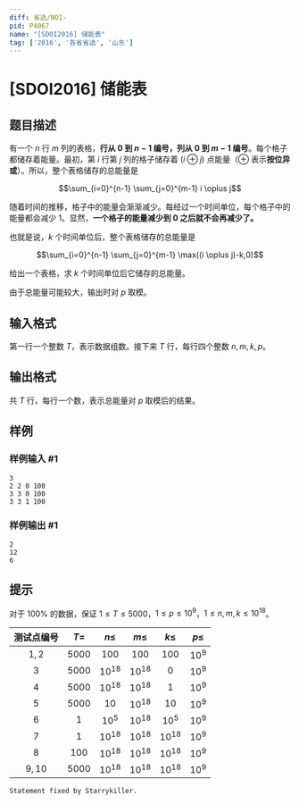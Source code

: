 ```yaml
---
diff: 省选/NOI-
pid: P4067
name: "[SDOI2016] 储能表"
tag: ['2016', '各省省选', '山东']
---
```

# [SDOI2016] 储能表
## 题目描述

有一个 $n$ 行 $m$ 列的表格，**行从 $0$ 到 $n-1$ 编号，列从 $0$ 到 $m-1$ 编号**。每个格子都储存着能量。最初，第 $i$ 行第 $j$ 列的格子储存着 $(i \oplus j)$ 点能量（$\oplus$ 表示**按位异或**）。所以，整个表格储存的总能量是

$$\sum_{i=0}^{n-1} \sum_{j=0}^{m-1} i \oplus j$$

随着时间的推移，格子中的能量会渐渐减少。每经过一个时间单位，每个格子中的能量都会减少 $1$。显然，**一个格子的能量减少到 $0$ 之后就不会再减少了。**

也就是说，$k$ 个时间单位后，整个表格储存的总能量是

$$\sum_{i=0}^{n-1} \sum_{j=0}^{m-1} \max((i \oplus j)-k,0)$$

给出一个表格，求 $k$ 个时间单位后它储存的总能量。

由于总能量可能较大，输出时对 $p$ 取模。
## 输入格式

第一行一个整数 $T$，表示数据组数。接下来 $T$ 行，每行四个整数 $n,m,k,p$。

## 输出格式

共 $T$ 行，每行一个数，表示总能量对 $p$ 取模后的结果。

## 样例

### 样例输入 #1
```
3
2 2 0 100
3 3 0 100
3 3 1 100
```
### 样例输出 #1
```
2
12
6
```
## 提示

对于 $100\%$ 的数据，保证 $1\le T\le 5000$，$1\le p\le 10^9$，$1\le n,m,k\le 10^{18}$。

| 测试点编号 | $T=$ | $n\le$ | $m\le$ | $k\le$ | $p\le$ |
| :--: | :--: | :--: | :--: | :--: | :--: |
| $1,2$ | $5000$ | $100$ | $100$ | $100$ | $10^9$ |
| $3$ | $5000$ | $10^{18}$ | $10^{18}$ | $0$ | $10^9$ |
| $4$ | $5000$ | $10^{18}$ | $10^{18}$ | $1$ | $10^9$ |
| $5$ | $5000$ | $10$ | $10^{18}$ | $10$ | $10^9$ |
| $6$ | $1$ | $10^5$ | $10^{18}$ | $10^5$ | $10^9$ |
| $7$ | $1$ | $10^{18}$ | $10^{18}$ | $10^{18}$ | $10^9$ |
| $8$ | $100$ | $10^{18}$ | $10^{18}$ | $10^{18}$ | $10^9$ |
| $9,10$ | $5000$ | $10^{18}$ | $10^{18}$ | $10^{18}$ | $10^9$ |

$\texttt{Statement fixed by Starrykiller.}$
